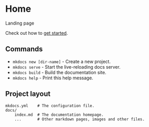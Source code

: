 # Home

Landing page

Check out how to [get started](getting-started.md).



## Commands

* `mkdocs new [dir-name]` - Create a new project.
* `mkdocs serve` - Start the live-reloading docs server.
* `mkdocs build` - Build the documentation site.
* `mkdocs help` - Print this help message.

## Project layout

    mkdocs.yml    # The configuration file.
    docs/
        index.md  # The documentation homepage.
        ...       # Other markdown pages, images and other files.
<!--stackedit_data:
eyJoaXN0b3J5IjpbLTU1MTc5NTY5MCwtNDY5NTM1NjEyLC0xMj
g3OTc4MzcwXX0=
-->